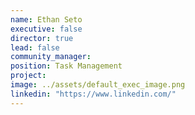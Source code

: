 ```yaml
---
name: Ethan Seto
executive: false
director: true
lead: false
community_manager:   
position: Task Management
project:  
image: ../assets/default_exec_image.png
linkedin: "https://www.linkedin.com/"
---
```

